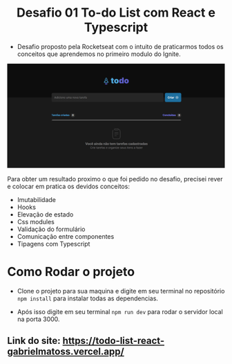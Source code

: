 <h1 align="center"> Desafio 01 To-do List com React e Typescript </h1>

* Desafio proposto pela Rocketseat com o intuito de praticarmos todos os conceitos que aprendemos no primeiro modulo do Ignite.

<img src="./.github/imgTodoPreview.png">


Para obter um resultado proximo o que foi pedido no desafio, precisei rever e colocar em pratica os devidos conceitos:

* Imutabilidade
* Hooks
* Elevação de estado
* Css modules
* Validação do formulário
* Comunicação entre componentes
* Tipagens com Typescript


# Como Rodar o projeto
* Clone o projeto para sua maquina e digite em seu terminal no repositório <code>npm install</code> para instalar todas as dependencias.

* Após isso digite em seu terminal <code>npm run dev</code> para rodar o servidor local na porta 3000.

## Link do site: https://todo-list-react-gabrielmatoss.vercel.app/